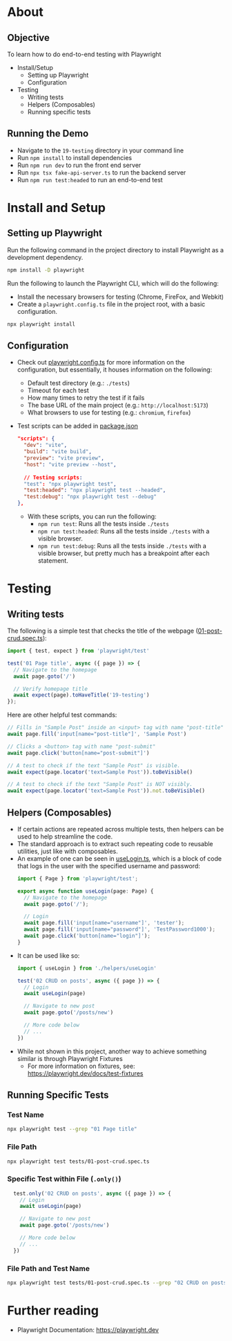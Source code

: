 # About
## Objective
To learn how to do end-to-end testing with Playwright
- Install/Setup
  - Setting up Playwright
  - Configuration
- Testing
  - Writing tests
  - Helpers (Composables)
  - Running specific tests

## Running the Demo
- Navigate to the `19-testing` directory in your command line
- Run `npm install` to install dependencies
- Run `npm run dev` to run the front end server
- Run `npx tsx fake-api-server.ts` to run the backend server
- Run `npm run test:headed` to run an end-to-end test

# Install and Setup
## Setting up Playwright
Run the following command in the project directory to install Playwright as a development dependency.
```bash
npm install -D playwright
```

Run the following to launch the Playwright CLI, which will do the following:
- Install the necessary browsers for testing (Chrome, FireFox, and Webkit)
- Create a `playwright.config.ts` file in the project root, with a basic configuration.
```bash
npx playwright install
```

## Configuration
- Check out [playwright.config.ts](./playwright.config.ts) for more information on the configuration, but essentially, it houses information on the following:
  - Default test directory (e.g.: `./tests`)
  - Timeout for each test
  - How many times to retry the test if it fails
  - The base URL of the main project (e.g.: `http://localhost:5173`)
  - What browsers to use for testing (e.g.: `chromium`, `firefox`)

- Test scripts can be added in [package.json](./package.json)
  ```json
  "scripts": {
    "dev": "vite",
    "build": "vite build",
    "preview": "vite preview",
    "host": "vite preview --host",
    
    // Testing scripts:
    "test": "npx playwright test",
    "test:headed": "npx playwright test --headed",
    "test:debug": "npx playwright test --debug"
  },
  ```
  - With these scripts, you can run the following:
    - `npm run test`: Runs all the tests inside `./tests`
    - `npm run test:headed`: Runs all the tests inside `./tests` with a visible browser.
    - `npm run test:debug`: Runs all the tests inside `./tests` with a visible browser, but pretty much has a breakpoint after each statement.

# Testing
## Writing tests
The following is a simple test that checks the title of the webpage ([01-post-crud.spec.ts](./tests/01-post-crud.spec.ts)):

  ```javascript
  import { test, expect } from 'playwright/test'

  test('01 Page title', async ({ page }) => {
    // Navigate to the homepage
    await page.goto('/')

    // Verify homepage title
    await expect(page).toHaveTitle('19-testing')
  });
  ```

Here are other helpful test commands:
  ```javascript
  // Fills in "Sample Post" inside an <input> tag with name "post-title"
  await page.fill('input[name="post-title"]', 'Sample Post')

  // Clicks a <button> tag with name "post-submit"
  await page.click('button[name="post-submit"]')

  // A test to check if the text "Sample Post" is visible.
  await expect(page.locator('text=Sample Post')).toBeVisible()

  // A test to check if the text "Sample Post" is NOT visibly.
  await expect(page.locator('text=Sample Post')).not.toBeVisible()
  ```

## Helpers (Composables)
- If certain actions are repeated across multiple tests, then helpers can be used to help streamline the code.
- The standard approach is to extract such repeating code to reusable utilities, just like with composables.
- An example of one can be seen in [useLogin.ts](./tests/helpers/useLogin.ts), which is a block of code that logs in the user with the specified username and password:
  ```javascript
  import { Page } from 'playwright/test';

  export async function useLogin(page: Page) {
    // Navigate to the homepage
    await page.goto('/');

    // Login
    await page.fill('input[name="username"]', 'tester');
    await page.fill('input[name="password"]', 'TestPassword1000');
    await page.click('button[name="login"]');
  }
  ```
- It can be used like so:
  ```javascript
  import { useLogin } from './helpers/useLogin'

  test('02 CRUD on posts', async ({ page }) => {
    // Login
    await useLogin(page)

    // Navigate to new post
    await page.goto('/posts/new')

    // More code below
    // ...
  })
  ```
- While not shown in this project, another way to achieve something similar is through Playwright Fixtures
  - For more information on fixtures, see: https://playwright.dev/docs/test-fixtures

## Running Specific Tests
### Test Name
```bash
npx playwright test --grep "01 Page title"
```

### File Path
```bash
npx playwright test tests/01-post-crud.spec.ts
```

### Specific Test within File (`.only()`)
```javascript
  test.only('02 CRUD on posts', async ({ page }) => {
    // Login
    await useLogin(page)

    // Navigate to new post
    await page.goto('/posts/new')

    // More code below
    // ...
  })
```

### File Path and Test Name
```bash
npx playwright test tests/01-post-crud.spec.ts --grep "02 CRUD on posts"
```

# Further reading
- Playwright Documentation: https://playwright.dev
